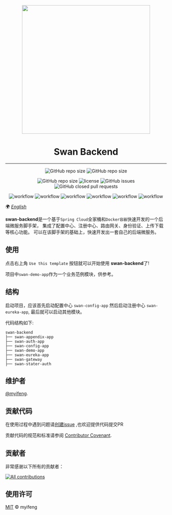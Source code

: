 <p align="center">
  <a href="https://ant.design">
    <img width="400" src="swan-backend-logo.png">
  </a>
</p>

<h1 align="center">Swan Backend</h1>

------

<div align="center">

![GitHub repo size](https://img.shields.io/badge/Spring%20Boot-2.5.5-green.svg)
![GitHub repo size](https://img.shields.io/badge/Spring%20Cloud-2020.0.4-green.svg)

</div>

<div align="center">

![GitHub repo size](https://img.shields.io/github/repo-size/myifeng/swan-backend)
![license](https://img.shields.io/github/license/myifeng/swan-backend)
![GitHub issues](https://img.shields.io/github/issues/myifeng/swan-backend)
![GitHub closed pull requests](https://img.shields.io/github/issues-pr-closed/myifeng/swan-backend)

</div>

<div align="center">

![workflow](https://github.com/myifeng/swan-backend/actions/workflows/codeql-analysis.yml/badge.svg)
![workflow](https://github.com/myifeng/swan-backend/actions/workflows/ci-appendix.yml/badge.svg)
![workflow](https://github.com/myifeng/swan-backend/actions/workflows/ci-auth.yml/badge.svg)
![workflow](https://github.com/myifeng/swan-backend/actions/workflows/ci-config.yml/badge.svg)
![workflow](https://github.com/myifeng/swan-backend/actions/workflows/ci-eureka.yml/badge.svg)
![workflow](https://github.com/myifeng/swan-backend/actions/workflows/ci-gateway.yml/badge.svg)

</div>

🌍
*[English](README.md)*

**swan-backend**是一个基于`Spring Cloud`全家桶和`Docker容器`快速开发的一个后端微服务脚手架，
集成了配置中心、注册中心、路由网关、身份验证、上传下载等核心功能。
可以在该脚手架的基础上，快速开发出一套自己的后端微服务。

## 使用

点击右上角 `Use this template` 按钮就可以开始使用 **swan-backend**了!

项目中`swan-demo-app`作为一个业务范例模块，供参考。

## 结构

启动项目，应该首先启动配置中心 `swan-config-app` 然后启动注册中心 `swan-eureka-app`, 最后就可以启动其他模块。

代码结构如下:

```
swan-backend
├── swan-appendix-app
├── swan-auth-app
├── swan-config-app
├── swan-demo-app
├── swan-eureka-app
├── swan-gateway
├── swan-stater-auth
```

## 维护者

[@myifeng](https://github.com/myifeng).

## 贡献代码

在使用过程中遇到问题请[创建issue](https://github.com/myifeng/swan-backend/issues/new) ,也欢迎提供代码提交PR

贡献代码的规范和标准请参阅 [Contributor Covenant](http://contributor-covenant.org/version/1/3/0/).

## 贡献者

非常感谢以下所有的贡献者：

[![All contributions](https://contrib.rocks/image?repo=myifeng/swan-backend)](https://github.com/myifeng/swan-backend/graphs/contributors)

## 使用许可

[MIT](LICENSE) © myifeng